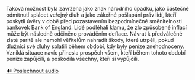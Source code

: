 
Taková možnost byla zavržena jako znak národního úpadku, jako částečné odmítnutí splácet veřejný dluh a jako zákeřné pošlapání práv lidí, kteří poskytli úvěry v době před pozastavením bezpodmínečné směnitelnosti bankovek Bank of England. Lidé podléhali klamu, že zlo způsobené inflací může být následně odčiněno prováděním deflace. Návrat k předválečné zlaté paritě ale nemohl věřitelům nahradit škody, které utrpěli, pokud dlužníci své dluhy splatili během období, kdy byly peníze znehodnoceny. Vzniklá situace navíc přinesla prospěch všem, kteří během tohoto období peníze zapůjčili, a poškodila všechny, kteří si vypůjčili.

[🔊 Poslechnout audio](/data/7-paragraphs/audio/chapter_155/para_002-Takov-monost-byla-zavrena-jako-znak-nrodnho.mp3)
